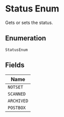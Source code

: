 
# Status Enum

Gets or sets the status.

## Enumeration

`StatusEnum`

## Fields

| Name |
|  --- |
| `NOTSET` |
| `SCANNED` |
| `ARCHIVED` |
| `POSTBOX` |

